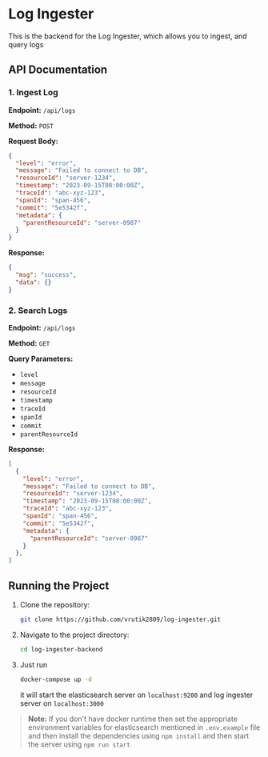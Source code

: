 # Log Ingester

This is the backend for the Log Ingester, which allows you to ingest, and query logs

## API Documentation

### 1. Ingest Log

**Endpoint:** `/api/logs`

**Method:** `POST`

**Request Body:**

```json
{
  "level": "error",
  "message": "Failed to connect to DB",
  "resourceId": "server-1234",
  "timestamp": "2023-09-15T08:00:00Z",
  "traceId": "abc-xyz-123",
  "spanId": "span-456",
  "commit": "5e5342f",
  "metadata": {
    "parentResourceId": "server-0987"
  }
}
```

**Response:**

```json
{
  "msg": "success",
  "data": {}
}
```

### 2. Search Logs

**Endpoint:** `/api/logs`

**Method:** `GET`

**Query Parameters:**

- `level`
- `message`
- `resourceId`
- `timestamp`
- `traceId`
- `spanId`
- `commit`
- `parentResourceId`

**Response:**

```json
[
  {
    "level": "error",
    "message": "Failed to connect to DB",
    "resourceId": "server-1234",
    "timestamp": "2023-09-15T08:00:00Z",
    "traceId": "abc-xyz-123",
    "spanId": "span-456",
    "commit": "5e5342f",
    "metadata": {
      "parentResourceId": "server-0987"
    }
  },
]
```

## Running the Project

1. Clone the repository:

   ```bash
   git clone https://github.com/vrutik2809/log-ingester.git
   ```

2. Navigate to the project directory:

   ```bash
   cd log-ingester-backend
   ```

3. Just run

   ```bash
   docker-compose up -d
   ```
  
   it will start the elasticsearch server on `localhost:9200` and log ingester server on `localhost:3000`

> **Note:** If you don't have docker runtime then set the appropriate environment variables for elasticsearch mentioned in `.env.example` file and then install the dependencies using `npm install` and then start the server using `npm run start`
